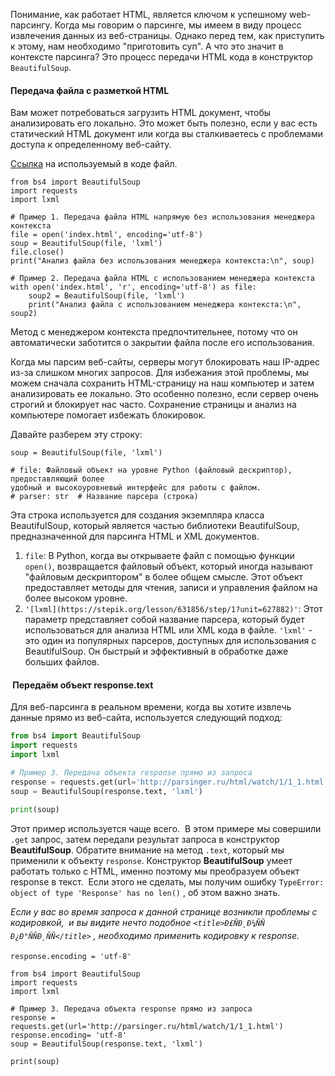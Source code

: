Понимание, как работает HTML, является ключом к успешному web-парсингу. Когда мы говорим о парсинге, мы имеем в виду процесс извлечения данных из веб-страницы. Однако перед тем, как приступить к этому, нам необходимо "приготовить суп". А что это значит в контексте парсинга? Это процесс передачи HTML кода в конструктор `BeautifulSoup`.

#### **Передача файла с разметкой HTML**

Вам может потребоваться загрузить HTML документ, чтобы анализировать его локально. Это может быть полезно, если у вас есть статический HTML документ или когда вы сталкиваетесь с проблемами доступа к определенному веб-сайту.

[Ссылка](https://parsinger.ru/downloads/cooking_soup/index.zip) на используемый в коде файл.

```
from bs4 import BeautifulSoup
import requests
import lxml

# Пример 1. Передача файла HTML напрямую без использования менеджера контекста
file = open('index.html', encoding='utf-8')
soup = BeautifulSoup(file, 'lxml')
file.close()
print("Анализ файла без использования менеджера контекста:\n", soup)

# Пример 2. Передача файла HTML с использованием менеджера контекста
with open('index.html', 'r', encoding='utf-8') as file:
    soup2 = BeautifulSoup(file, 'lxml')
    print("Анализ файла с использованием менеджера контекста:\n", soup2)
```

Метод с менеджером контекста предпочтительнее, потому что он автоматически заботится о закрытии файла после его использования.

Когда мы парсим веб-сайты, серверы могут блокировать наш IP-адрес из-за слишком многих запросов. Для избежания этой проблемы, мы можем сначала сохранить HTML-страницу на наш компьютер и затем анализировать ее локально. Это особенно полезно, если сервер очень строгий и блокирует нас часто. Сохранение страницы и анализ на компьютере помогает избежать блокировок.

Давайте разберем эту строку:

```
soup = BeautifulSoup(file, 'lxml')

# file: Файловый объект на уровне Python (файловый дескриптор), предоставляющий более 
удобный и высокоуровневый интерфейс для работы с файлом.
# parser: str  # Название парсера (строка)
```

Эта строка используется для создания экземпляра класса BeautifulSoup, который является частью библиотеки BeautifulSoup, предназначенной для парсинга HTML и XML документов.

1. `file`: В Python, когда вы открываете файл с помощью функции `open()`, возвращается файловый объект, который иногда называют "файловым дескриптором" в более общем смысле. Этот объект предоставляет методы для чтения, записи и управления файлом на более высоком уровне.
2. `'[lxml](https://stepik.org/lesson/631856/step/1?unit=627882)'`: Этот параметр представляет собой название парсера, который будет использоваться для анализа HTML или XML кода в файле. `'lxml'` - это один из популярных парсеров, доступных для использования с BeautifulSoup. Он быстрый и эффективный в обработке даже больших файлов.

####  Передаём объект response.text

Для веб-парсинга в реальном времени, когда вы хотите извлечь данные прямо из веб-сайта, используется следующий подход:

```python
from bs4 import BeautifulSoup
import requests
import lxml

# Пример 3. Передача объекта response прямо из запроса
response = requests.get(url='http://parsinger.ru/html/watch/1/1_1.html')
soup = BeautifulSoup(response.text, 'lxml')

print(soup)
```

Этот пример используется чаще всего.  В этом примере мы совершили `.get` запрос, затем передали результат запроса в конструктор **BeautifulSoup**. Обратите внимание на метод `.text`, который мы применили к объекту `response`. Конструктор **BeautifulSoup** умеет работать только с HTML, именно поэтому мы преобразуем объект response в текст.  Если этого не сделать, мы получим ошибку `TypeError: object of type 'Response' has no len()` , об этом важно знать.

_Если у вас во время запроса к данной странице возникли проблемы с кодировкой,  и вы видите нечто подобное `<title>Ð£ÑÐ¸Ð¼ÑÑ Ð¿Ð°ÑÑÐ¸ÑÑ</title>` , необходимо применить кодировку к response._

```
response.encoding = 'utf-8'
```

```
from bs4 import BeautifulSoup
import requests
import lxml

# Пример 3. Передача объекта response прямо из запроса
response = requests.get(url='http://parsinger.ru/html/watch/1/1_1.html')
response.encoding= 'utf-8'
soup = BeautifulSoup(response.text, 'lxml')

print(soup)
```